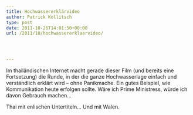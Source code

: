 ```yaml
---
title: Hochwassererklärvideo
author: Patrick Kollitsch
type: post
date: 2011-10-26T14:01:50+00:00
url: /2011/10/hochwassererklaervideo/




---
```

<div class="media movie">
</div>

Im thail&auml;ndischen Internet macht gerade dieser Film (und bereits eine Fortsetzung) die Runde, in der die ganze Hochwasserlage einfach und verst&auml;ndlich erkl&auml;rt wird &#8211; ohne Panikmache. Ein gutes Beispiel, wie Kommunikation heute erfolgen sollte. W&auml;re ich Prime Ministress, w&uuml;rde ich davon Gebrauch machen&#8230;

Thai mit enlischen Untertiteln&#8230; Und mit Walen.